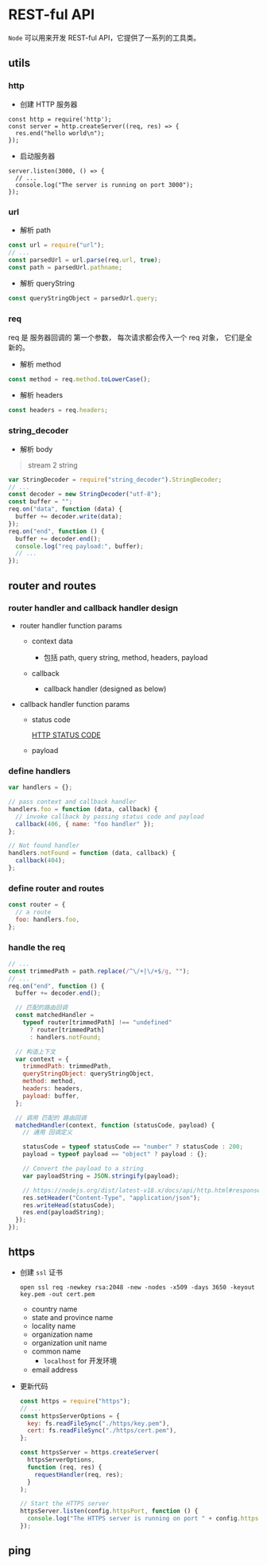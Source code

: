 # REST-ful API

`Node` 可以用来开发 REST-ful API，它提供了一系列的工具类。

## utils

### http

- 创建 HTTP 服务器

```js{1}
const http = require('http');
const server = http.createServer((req, res) => {
  res.end("hello world\n");
});
```

- 启动服务器

```js{1}
server.listen(3000, () => {
  // ...
  console.log("The server is running on port 3000");
});
```

### url

- 解析 path

```js
const url = require("url");
// ...
const parsedUrl = url.parse(req.url, true);
const path = parsedUrl.pathname;
```

- 解析 queryString

```js
const queryStringObject = parsedUrl.query;
```

### req

req 是 服务器回调的 第一个参数， 每次请求都会传入一个 req 对象， 它们是全新的。

- 解析 method

```js
const method = req.method.toLowerCase();
```

- 解析 headers

```js
const headers = req.headers;
```

### string_decoder

- 解析 body

> stream 2 string

```js
var StringDecoder = require("string_decoder").StringDecoder;
// ...
const decoder = new StringDecoder("utf-8");
const buffer = "";
req.on("data", function (data) {
  buffer += decoder.write(data);
});
req.on("end", function () {
  buffer += decoder.end();
  console.log("req payload:", buffer);
  // ...
});
```

## router and routes

### router handler and callback handler design

- router handler function params

  - context data

    - 包括 path, query string, method, headers, payload

  - callback
    - callback handler (designed as below)

- callback handler function params

  - status code

    [HTTP STATUS CODE](https://github.com/prettymuchbryce/http-status-codes)

  - payload

### define handlers

```js
var handlers = {};

// pass context and callback handler
handlers.foo = function (data, callback) {
  // invoke callback by passing status code and payload
  callback(406, { name: "foo handler" });
};

// Not found handler
handlers.notFound = function (data, callback) {
  callback(404);
};
```

### define router and routes

```js
const router = {
  // a route
  foo: handlers.foo,
};
```

### handle the req

```js
// ...
const trimmedPath = path.replace(/^\/+|\/+$/g, "");
// ...
req.on("end", function () {
  buffer += decoder.end();

  // 匹配的路由回调
  const matchedHandler =
    typeof router[trimmedPath] !== "undefined"
      ? router[trimmedPath]
      : handlers.notFound;

  // 构造上下文
  var context = {
    trimmedPath: trimmedPath,
    queryStringObject: queryStringObject,
    method: method,
    headers: headers,
    payload: buffer,
  };

  // 调用 匹配的 路由回调
  matchedHandler(context, function (statusCode, payload) {
    // 通用 回调定义

    statusCode = typeof statusCode == "number" ? statusCode : 200;
    payload = typeof payload == "object" ? payload : {};

    // Convert the payload to a string
    var payloadString = JSON.stringify(payload);

    // https://nodejs.org/dist/latest-v18.x/docs/api/http.html#responsewriteheadstatuscode-statusmessage-headers
    res.setHeader("Content-Type", "application/json");
    res.writeHead(statusCode);
    res.end(payloadString);
  });
});
```

## https

- 创建 `ssl` 证书

  ```shell
  open ssl req -newkey rsa:2048 -new -nodes -x509 -days 3650 -keyout key.pem -out cert.pem
  ```

  - country name
  - state and province name
  - locality name
  - organization name
  - organization unit name
  - common name
    - `localhost` for 开发环境
  - email address

- 更新代码

  ```javascript
  const https = require("https");
  // ...
  const httpsServerOptions = {
    key: fs.readFileSync("./https/key.pem"),
    cert: fs.readFileSync("./https/cert.pem"),
  };

  const httpsServer = https.createServer(
    httpsServerOptions,
    function (req, res) {
      requestHandler(req, res);
    }
  );

  // Start the HTTPS server
  httpsServer.listen(config.httpsPort, function () {
    console.log("The HTTPS server is running on port " + config.httpsPort);
  });
  ```

## ping

```

```
